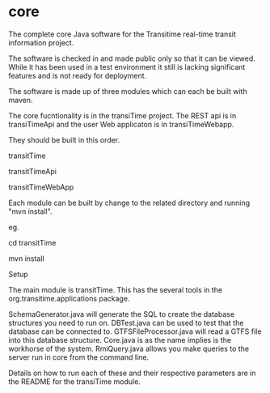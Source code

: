 core
====

The complete core Java software for the Transitime real-time transit information project.

The software is checked in and made public only so that it can be viewed. While it has been used in a test environment it still is lacking significant features and is not ready for deployment.

The software is made up of three modules which can each be built with maven.

The core fucntionality is in the transiTime project. The REST api is in transiTimeApi and the user Web applicaton is in transiTimeWebapp.

They should be built in this order.


transitTime

transitTimeApi

transitTimeWebApp


Each module can be built by change to the related directory and running "mvn install".

eg.

cd transitTime

mvn install

Setup

The main module is transitTime. This has the several tools in the org.transitime.applications package.

SchemaGenerator.java will generate the SQL to create the database structures you need to run on.
DBTest.java can be used to test that the database can be connected to.
GTFSFileProcessor.java will read a GTFS file into this database structure.
Core.java is as the name implies is the workhorse of the system. 
RmiQuery.java allows you make queries to the server run in core from the command line.

Details on how to run each of these and their respective parameters are in the README for the transiTime module.



